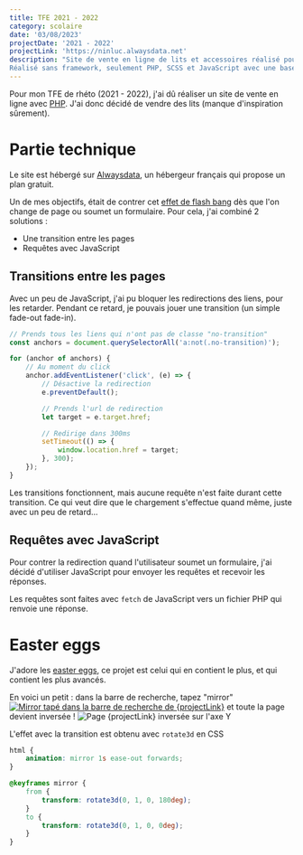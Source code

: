 ```yaml
---
title: TFE 2021 - 2022
category: scolaire
date: '03/08/2023'
projectDate: '2021 - 2022'
projectLink: 'https://ninluc.alwaysdata.net'
description: "Site de vente en ligne de lits et accessoires réalisé pour mon TFE de 6e secondaire dans le cadre du cours de système d'exploitation et développement web.
Réalisé sans framework, seulement PHP, SCSS et JavaScript avec une base de données mySql."
---
```


Pour mon TFE de rhéto (2021 - 2022), j'ai dû réaliser un site de vente en ligne avec [PHP](https://www.php.net/). J'ai donc décidé de vendre des lits (manque d'inspiration sûrement).

# Partie technique

Le site est hébergé sur [Alwaysdata](https://www.alwaysdata.com/fr/), un hébergeur français qui propose un plan gratuit.

Un de mes objectifs, était de contrer cet [effet de flash bang](https://superuser.com/questions/580228/prevent-white-screen-before-loading-page-in-chromium) dès que l'on change de page ou soumet un formulaire. Pour cela, j'ai combiné 2 solutions :

- Une transition entre les pages
- Requêtes avec JavaScript

## Transitions entre les pages

Avec un peu de JavaScript, j'ai pu bloquer les redirections des liens, pour les retarder.
Pendant ce retard, je pouvais jouer une transition (un simple fade-out fade-in).

```js
// Prends tous les liens qui n'ont pas de classe "no-transition"
const anchors = document.querySelectorAll('a:not(.no-transition)');

for (anchor of anchors) {
	// Au moment du click
	anchor.addEventListener('click', (e) => {
		// Désactive la redirection
		e.preventDefault();

		// Prends l'url de redirection
		let target = e.target.href;

		// Redirige dans 300ms
		setTimeout(() => {
			window.location.href = target;
		}, 300);
	});
}
```

Les transitions fonctionnent, mais aucune requête n'est faite durant cette transition. Ce qui veut dire que le chargement s'effectue quand même, juste avec un peu de retard...

## Requêtes avec JavaScript

Pour contrer la redirection quand l'utilisateur soumet un formulaire, j'ai décidé d'utiliser JavaScript pour envoyer les requêtes et recevoir les réponses.

Les requêtes sont faites avec `fetch` de JavaScript vers un fichier PHP qui renvoie une réponse.

# Easter eggs

J'adore les [easter eggs](https://fr.wikipedia.org/wiki/Easter_egg#Dans_les_jeux_vidéo), ce projet est celui qui en contient le plus, et qui contient les plus avancés.

En voici un petit : dans la barre de recherche, tapez "mirror" [![Mirror tapé dans la barre de recherche de {projectLink}](tfe-2021-2022.mirrorRecherche)]({projectLink}/shop/search.php?referer=search.php&search=mirror)
et toute la page devient inversée ! ![Page {projectLink} inversée sur l'axe Y](tfe-2021-2022.inversee)

L'effet avec la transition est obtenu avec `rotate3d` en CSS

```css
html {
	animation: mirror 1s ease-out forwards;
}

@keyframes mirror {
	from {
		transform: rotate3d(0, 1, 0, 180deg);
	}
	to {
		transform: rotate3d(0, 1, 0, 0deg);
	}
}
```
